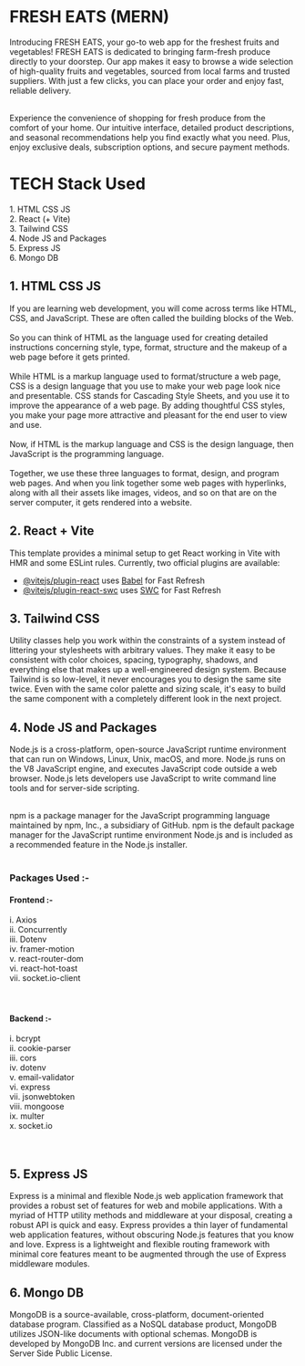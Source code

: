 <h1>FRESH EATS (MERN)</h1>
Introducing FRESH EATS, your go-to web app for the freshest fruits and vegetables! FRESH EATS is dedicated to bringing farm-fresh produce directly to your doorstep. Our app makes it easy to browse a wide selection of high-quality fruits and vegetables, sourced from local farms and trusted suppliers. With just a few clicks, you can place your order and enjoy fast, reliable delivery.<br> <br>

Experience the convenience of shopping for fresh produce from the comfort of your home. Our intuitive interface, detailed product descriptions, and seasonal recommendations help you find exactly what you need. Plus, enjoy exclusive deals, subscription options, and secure payment methods.

<h1>TECH Stack Used</h1>
1. HTML CSS JS <br>
2. React (+ Vite) <br>
3. Tailwind CSS<br>
4. Node JS and Packages<br>
5. Express JS<br>
6. Mongo DB<br>

<h2>1. HTML CSS JS</h2>
If you are learning web development, you will come across terms like HTML, CSS, and JavaScript. These are often called the building blocks of the Web.<br><br>
So you can think of HTML as the language used for creating detailed instructions concerning style, type, format, structure and the makeup of a web page before it gets printed.<br><br>
While HTML is a markup language used to format/structure a web page, CSS is a design language that you use to make your web page look nice and presentable. CSS stands for Cascading Style Sheets, and you use it to improve the appearance of a web page. By adding thoughtful CSS styles, you make your page more attractive and pleasant for the end user to view and use.<br><br>
Now, if HTML is the markup language and CSS is the design language, then JavaScript is the programming language.<br><br>
Together, we use these three languages to format, design, and program web pages. And when you link together some web pages with hyperlinks, along with all their assets like images, videos, and so on that are on the server computer, it gets rendered into a website.

<h2>2. React + Vite</h2>
This template provides a minimal setup to get React working in Vite with HMR and some ESLint rules.
Currently, two official plugins are available:

- [@vitejs/plugin-react](https://github.com/vitejs/vite-plugin-react/blob/main/packages/plugin-react/README.md) uses [Babel](https://babeljs.io/) for Fast Refresh
- [@vitejs/plugin-react-swc](https://github.com/vitejs/vite-plugin-react-swc) uses [SWC](https://swc.rs/) for Fast Refresh

<h2>3. Tailwind CSS</h2>
Utility classes help you work within the constraints of a system instead of littering your stylesheets with arbitrary values. They make it easy to be consistent with color choices, spacing, typography, shadows, and everything else that makes up a well-engineered design system. Because Tailwind is so low-level, it never encourages you to design the same site twice. Even with the same color palette and sizing scale, it's easy to build the same component with a completely different look in the next project.

<h2>4. Node JS and Packages</h2>
Node.js is a cross-platform, open-source JavaScript runtime environment that can run on Windows, Linux, Unix, macOS, and more. Node.js runs on the V8 JavaScript engine, and executes JavaScript code outside a web browser. Node.js lets developers use JavaScript to write command line tools and for server-side scripting.<br><br>

npm is a package manager for the JavaScript programming language maintained by npm, Inc., a subsidiary of GitHub. npm is the default package manager for the JavaScript runtime environment Node.js and is included as a recommended feature in the Node.js installer.<br><br>
<h3>Packages Used :-</h3>
<h4>Frontend :-</h4>
i. Axios<br>
ii. Concurrently<br>
iii. Dotenv<br>
iv. framer-motion<br>
v. react-router-dom<br>
vi. react-hot-toast<br>
vii. socket.io-client<br>
<br><br>
<h4>Backend :-</h4>
i. bcrypt<br>
ii. cookie-parser<br>
iii. cors<br>
iv. dotenv<br>
v. email-validator<br>
vi. express<br>
vii. jsonwebtoken<br>
viii. mongoose<br>
ix. multer<br>
x. socket.io<br>
<br><br>

<h2>5. Express JS</h2>
Express is a minimal and flexible Node.js web application framework that provides a robust set of features for web and mobile applications. With a myriad of HTTP utility methods and middleware at your disposal, creating a robust API is quick and easy. Express provides a thin layer of fundamental web application features, without obscuring Node.js features that you know and love. Express is a lightweight and flexible routing framework with minimal core features meant to be augmented through the use of Express middleware modules.

<h2>6. Mongo DB</h2>
MongoDB is a source-available, cross-platform, document-oriented database program. Classified as a NoSQL database product, MongoDB utilizes JSON-like documents with optional schemas. MongoDB is developed by MongoDB Inc. and current versions are licensed under the Server Side Public License.

